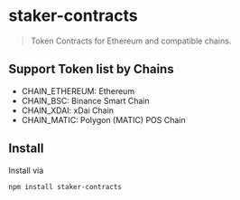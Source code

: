# staker-contracts

> Token Contracts for Ethereum and compatible chains.

## Support Token list by Chains
- CHAIN_ETHEREUM: Ethereum
- CHAIN_BSC: Binance Smart Chain
- CHAIN_XDAI: xDai Chain
- CHAIN_MATIC: Polygon (MATIC) POS Chain

## Install

Install via

`npm install staker-contracts`
